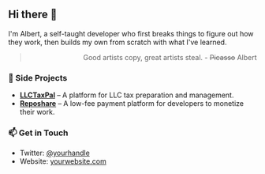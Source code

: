 ## Hi there 👋  
I'm Albert, a self-taught developer who first breaks things to figure out how they work, then builds my own from scratch with what I've learned.  
<blockquote style="text-align: right;">Good artists copy, great artists steal. - <strike>Picasso</strike> Albert</blockquote>



### 🚀 Side Projects  
- **[LLCTaxPal](https://llctaxpal.com)** – A platform for LLC tax preparation and management.  
- **[Reposhare](https://reposhare.io)** – A low-fee payment platform for developers to monetize their work.  

### 📫 Get in Touch  
- Twitter: [@yourhandle](https://twitter.com/arcastrodev)    
- Website: [yourwebsite.com](https://arcastro.dev)  
